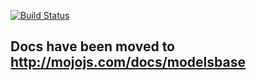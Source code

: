 [![Build Status](https://travis-ci.org/classdojo/mojo-models.svg)](https://travis-ci.org/classdojo/mojo-models)

## Docs have been moved to http://mojojs.com/docs/modelsbase